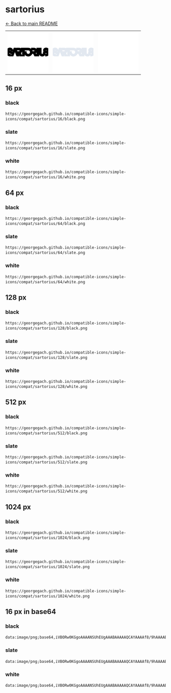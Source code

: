 # sartorius

[← Back to main README](../../README.md)

<table><tr>
  <td><img src="./128/black.png" width="128" alt="sartorius black icon" /></td>
  <td><img src="./128/slate.png" width="128" alt="sartorius slate icon" /></td>
  <td><img src="./128/white.png" width="128" alt="sartorius white icon" /></td>
</tr></table>

## 16 px

### black
```
https://georgegach.github.io/compatible-icons/simple-icons/compat/sartorius/16/black.png
```

### slate
```
https://georgegach.github.io/compatible-icons/simple-icons/compat/sartorius/16/slate.png
```

### white
```
https://georgegach.github.io/compatible-icons/simple-icons/compat/sartorius/16/white.png
```

## 64 px

### black
```
https://georgegach.github.io/compatible-icons/simple-icons/compat/sartorius/64/black.png
```

### slate
```
https://georgegach.github.io/compatible-icons/simple-icons/compat/sartorius/64/slate.png
```

### white
```
https://georgegach.github.io/compatible-icons/simple-icons/compat/sartorius/64/white.png
```

## 128 px

### black
```
https://georgegach.github.io/compatible-icons/simple-icons/compat/sartorius/128/black.png
```

### slate
```
https://georgegach.github.io/compatible-icons/simple-icons/compat/sartorius/128/slate.png
```

### white
```
https://georgegach.github.io/compatible-icons/simple-icons/compat/sartorius/128/white.png
```

## 512 px

### black
```
https://georgegach.github.io/compatible-icons/simple-icons/compat/sartorius/512/black.png
```

### slate
```
https://georgegach.github.io/compatible-icons/simple-icons/compat/sartorius/512/slate.png
```

### white
```
https://georgegach.github.io/compatible-icons/simple-icons/compat/sartorius/512/white.png
```

## 1024 px

### black
```
https://georgegach.github.io/compatible-icons/simple-icons/compat/sartorius/1024/black.png
```

### slate
```
https://georgegach.github.io/compatible-icons/simple-icons/compat/sartorius/1024/slate.png
```

### white
```
https://georgegach.github.io/compatible-icons/simple-icons/compat/sartorius/1024/white.png
```

## 16 px in base64

### black
```
data:image/png;base64,iVBORw0KGgoAAAANSUhEUgAAABAAAAAQCAYAAAAf8/9hAAAABmJLR0QA/wD/AP+gvaeTAAAAmklEQVQ4je3QPa6BARCF4YcvColGR+sWEhqFXaiorUWlsYvbiWWIBShvQUMUEkHCJ0H8NbMDktt4k0kmmTknZ4Yv/08GI6xwQw15HFDCESlOKGKJCvpooSqEKS4hmOIcfQ+/2GOBZ1QXV6TZWM7iL4YNjFFAJ4wuKGOHB9pxQZKgHu4DzLDFHRNs8BOCNXKRqIkh5u/878uneAH2ayik4LySNQAAAABJRU5ErkJggg==
```

### slate
```
data:image/png;base64,iVBORw0KGgoAAAANSUhEUgAAABAAAAAQCAYAAAAf8/9hAAAABmJLR0QA/wD/AP+gvaeTAAAAyUlEQVQ4je3QOy4EABSG0e+/g2QSjURBQTGNUM0S9BKCWm0jOjtQ6BR2QSxCo0JBIuKZeN5PZQ0aZwkH/v29XN48HGOuLb9KV0gNtZ+SmgOfbV8sXsuasbiMjJrsxV4jLuXq9uHL5k2YTPwQLkItQ38mtS89QjaAJ8giQJId8TDyUTZvhEo8FwwZy/cpZFp7K/IM9S6Zx9yrbbsJoAxydft4pD387jqoCceDzrjjpHAHTpUsmOzavV1Vq22fhVoPdQI9+5f//379AOLjb8ikuGoTAAAAAElFTkSuQmCC
```

### white
```
data:image/png;base64,iVBORw0KGgoAAAANSUhEUgAAABAAAAAQCAYAAAAf8/9hAAAABmJLR0QA/wD/AP+gvaeTAAAApElEQVQ4je3QsSrFARjG4ecQpSzKwGCxKNO5BLtSWO3uwuQqTBaDuyAXYDSTUZRzFJKf5V92KYtnepev3vfj398bVee4xwc2sYBnrGCCKV6whDus4xjb2FB9VNPqrZpU19XrkI+q0+qpuu3bQfVeTWfwihncIIxxiUXsDS3esIpHfGJ3WDA7qs6G2ifD8RhzeMA81nCIfWzhCju4wPIvv/Tfj3wBNiVaR/ReQe4AAAAASUVORK5CYII=
```

